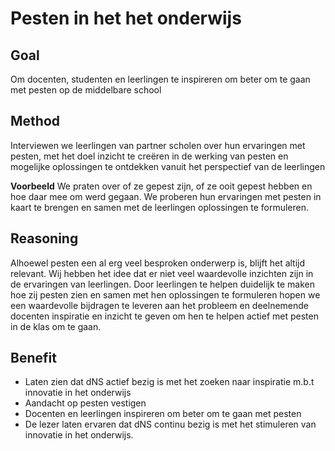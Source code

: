 # Pesten in het het onderwijs

## Goal
Om docenten, studenten en leerlingen te inspireren om beter om te gaan met pesten op de middelbare school

## Method
Interviewen we leerlingen van partner scholen over hun ervaringen met pesten, met het doel inzicht te creëren in de werking van pesten en mogelijke oplossingen te ontdekken vanuit het perspectief van de leerlingen

**Voorbeeld**
We praten over of ze gepest zijn, of ze ooit gepest hebben en hoe daar mee om werd gegaan. We proberen hun ervaringen met pesten in kaart te brengen en samen met de leerlingen oplossingen te formuleren.

## Reasoning
Alhoewel pesten een al erg veel besproken onderwerp is, blijft het altijd relevant. Wij hebben het idee dat er niet veel waardevolle inzichten zijn in de ervaringen van leerlingen. Door leerlingen te helpen duidelijk te maken hoe zij pesten zien en samen met hen oplossingen te formuleren hopen we een waardevolle bijdragen te leveren aan het probleem en deelnemende docenten inspiratie en inzicht te geven om hen te helpen actief met pesten in de klas om te gaan.

## Benefit
* Laten zien dat dNS actief bezig is met het zoeken naar inspiratie m.b.t innovatie in het onderwijs
* Aandacht op pesten vestigen
* Docenten en leerlingen inspireren om beter om te gaan met pesten
* De lezer laten ervaren dat dNS continu bezig is met het stimuleren van innovatie in het onderwijs.
